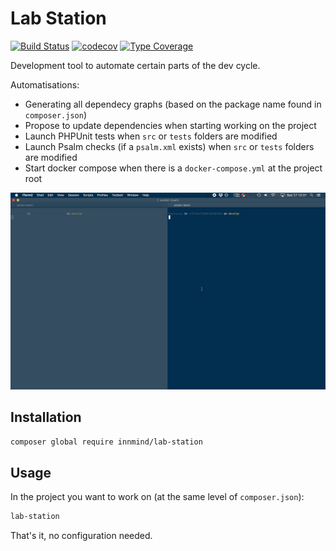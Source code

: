 # Lab Station

[![Build Status](https://github.com/Innmind/LabStation/workflows/CI/badge.svg)](https://github.com/Innmind/LabStation/actions?query=workflow%3ACI)
[![codecov](https://codecov.io/gh/Innmind/LabStation/branch/develop/graph/badge.svg)](https://codecov.io/gh/Innmind/LabStation)
[![Type Coverage](https://shepherd.dev/github/Innmind/LabStation/coverage.svg)](https://shepherd.dev/github/Innmind/LabStation)

Development tool to automate certain parts of the dev cycle.

Automatisations:
- Generating all dependecy graphs (based on the package name found in `composer.json`)
- Propose to update dependencies when starting working on the project
- Launch PHPUnit tests when `src` or `tests` folders are modified
- Launch Psalm checks (if a `psalm.xml` exists) when `src` or `tests` folders are modified
- Start docker compose when there is a `docker-compose.yml` at the project root

![](example.gif)

## Installation

```sh
composer global require innmind/lab-station
```

## Usage

In the project you want to work on (at the same level of `composer.json`):

```sh
lab-station
```

That's it, no configuration needed.

